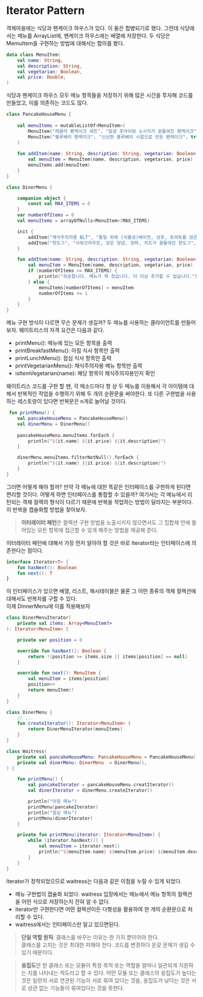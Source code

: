 # Iterator Pattern

객체마을에는 식당과 팬케이크 하우스가 있다. 이 둘은 합병되기로 했다. 그런데 식당에서는 메뉴를 ArrayList에, 팬케이크 하우스에는 배열에 저장한다. 
두 식당은 MemuItem을 구현하는 방법에 대해서는 합의를 봤다.
```kotlin
data class MenuItem(
    val name: String,
    val description: String,
    val vegetarian: Boolean,
    val price: Double,
)
```
식당과 펜케이크 하우스 모두 메뉴 항목들을 저장하기 위해 많은 시간을 투자해 코드를 만들었고, 이를 의존하는 코드도 많다.
```kotlin
class PancakeHouseMenu {
    
    val menuItems = mutableListOf<MenuItem>(
        MenuItem("레귤러 펜케이크 세트", "달걀 후라이와 소시지가 겉들여진 팬케이크", false, 3.49),
        MenuItem("블루베리 팬케이크", "신선한 블루베리 시럽으로 만든 펜케이크", true, 3.59),
    )
    
    fun addItem(name: String, description: String, vegetarian: Boolean, price: Double) {
        val menuItem = MenuItem(name, description, vegetarian, price)
        menuItems.add(menuItem)
    }
}

class DinerMenu {

    companion object {
        const val MAX_ITEMS = 6
    }
    var numberOfItems = 0
    val menuItems = arrayOfNulls<MenuItem>(MAX_ITEMS)

    init {
        addItem("채식주의자용 BLT", "통밀 위에 (식물성)베이컨, 상추, 토마토를 얹은 메뉴", true, 2.99)
        addItem("핫도그", "사워크라우트, 갖은 양념, 양파, 치즈가 곁들여진 핫도그", false, 3.05)
    }

    fun addItem(name: String, description: String, vegetarian: Boolean, price: Double) {
        val menuItem = MenuItem(name, description, vegetarian, price)
        if (numberOfItems >= MAX_ITEMS) {
            println("죄송합니다. 메뉴가 꽉 찼습니다. 더 이상 추가할 수 없습니다.")
        } else {
            menuItems[numberOfItems] = menuItem
            numberOfItems += 1
        }
    }
}
```
메뉴 구현 방식이 다르면 무슨 문제가 생길까? 두 메뉴를 사용하는 클라이언트를 만들어보자. 웨이트리스의 자격 요건은 다음과 같다.
* printMenu(): 메뉴에 있는 모든 항목을 출력
* printBreakfastMenu(): 아침 식사 항목만 출력
* printLunchMenu(): 점심 식사 항목만 출력
* printVegetarianMenu(): 채식주의자용 메뉴 항목만 출력
* isItemVegetarian(name): 해당 항목이 채식주의자용인지 확인

웨이트리스 코드를 구현 할 땐, 각 메소드마다 항 상 두 메뉴를 이용해서 각 아이템에 대해서 반복적인 작업을 수행하기 위해 두 개의 순환문을 써야한다. 
또 다른 구현법을 사용하는 레스토랑이 있다면 반복문은 n개로 늘어날 것이다. 
```kotlin
 fun printMenu() {
    val pancakeHouseMenu = PancakeHouseMenu()
    val dinerMenu = DinerMenu()
    
    pancakeHouseMenu.menuItems.forEach { 
        println("${it.name} ${it.price} ${it.description}")
    }

    dinerMenu.menuItems.filterNotNull().forEach {
        println("${it.name} ${it.price} ${it.description}")
    }
}
```
그러면 어떻게 해야 할까? 만약 각 메뉴에 대한 똑같은 인터페이스를 구현하게 된다면 편리할 것이다. 어떻게 하면 인터페이스를 통합할 수 있을까?
여기서는 각 메뉴에서 리턴되는 객체 컬렉의 형식이 다르기 때문에 반복을 작업하는 방법이 달라지는 부분이다. 이 반복을 캡슐화할 방법을 찾아보자.

> **이터레이터 패턴**은 컬렉션 구현 방법을 노출시키지 않으면서도 그 집합체 안에 들어있는 모든 항목에 접근할 수 있게 해주는 방법을 제공해 준다.


이터레이터 패턴에 대해서 가장 먼저 알아야 할 것은 바로 Iterator라는 인터페이스에 의존한다는 점이다.
```kotlin
interface Iterator<T> {
    fun hasNext(): Boolean
    fun next(): T
}
```
이 인터페이스가 있으면 배열, 리스트, 해시테이블은 물론 그 어떤 종류의 객체 컬렉션에 대해서도 반복자를 구할 수 있다.  
이제 DinnerMenu에 이를 적용해보자
```kotlin
class DinerMenuIterator(
    private val items: Array<MenuItem?>
): Iterator<MenuItem> {

    private var position = 0

    override fun hasNext(): Boolean {
        return !(position >= items.size || items[position] == null)
    }

    override fun next(): MenuItem {
        val menuItem = items[position]
        position++
        return menuItem!!
    }
}

class DinerMenu {
    // ...
    fun createIterator(): Iterator<MenuItem> {
        return DinerMenuIterator(menuItems)
    }
}

class Waitress(
    private val pancakeHouseMenu: PancakeHouseMenu = PancakeHouseMenu(),
    private val dinerMenu: DinerMenu  = DinerMenu(),
) {

    fun printMenu() {
        val pancakeIterator = pancakeHouseMenu.creatIterator()
        val dinerIterator = dinerMenu.createIterator()

        println("아침 메뉴")
        printMenu(pancakeIterator)
        println("점심 메뉴")
        printMenu(dinerIterator)
    }

    private fun printMenu(iterator: Iterator<MenuItem>) {
        while (iterator.hasNext()) {
            val menuItem = iterator.next()
            println("${menuItem.name} ${menuItem.price} ${menuItem.description}")
        }
    }
}
```
Iterator가 장착되었으므로 waitress는 다음과 같은 이점을 누릴 수 있게 되었다.
* 메뉴 구현법이 캡슐화 되었다. waitress 입장에서는 메뉴에서 메뉴 항목의 컬렉션을 어떤 식으로 저장하는지 전혀 알 수 없다.
* iterator만 구현한다면 어떤 컬렉션이든 다형성을 활용하여 한 개의 순환문으로 처리할 수 있다. 
* waitress에서는 인터페이스만 알고 있으면된다.

> **단일 역할 원칙**: 클래스를 바꾸는 이유는 한 가지 뿐이어야 한다.   
클래스를 고치는 것은 최대한 피해야 한다. 코드를 변경하다 온갖 문제가 생길 수 있기 때문이다.

> **응집도**란 한 클래스 또는 모듈이 특정 목적 또는 역할을 얼마나 일관되게 지원하는 지를 나타내는 척도라고 할 수 있다. 
> 어떤 모듈 또는 클래스의 응집도가 높다는 것은 일련의 서로 연관된 기능이 서로 묶여 있다는 것을, 
> 응집도가 낮다는 것은 서로 상관 없는 기능들이 묶여있다는 것을 뜻한다. 



